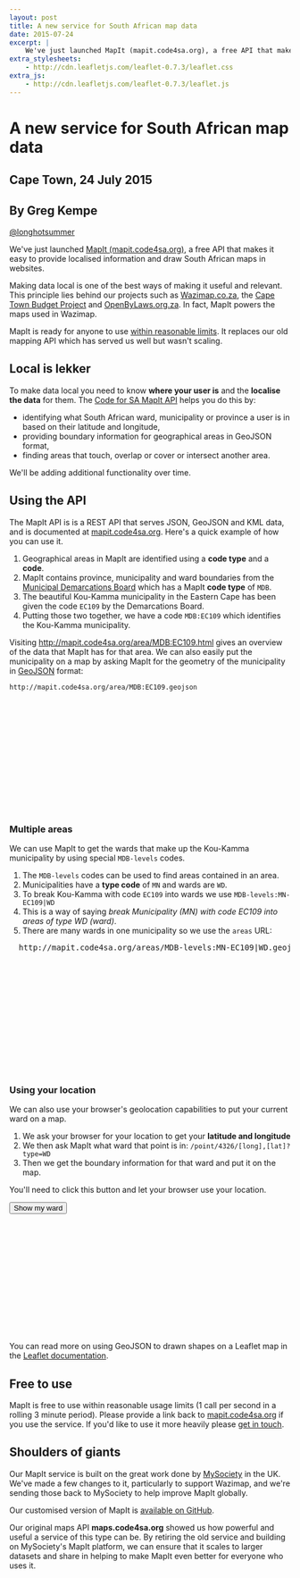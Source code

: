 ```yaml
---
layout: post
title: A new service for South African map data
date: 2015-07-24
excerpt: |
    We've just launched MapIt (mapit.code4sa.org), a free API that makes it easy to provide localised information and draw South African maps in websites.
extra_stylesheets:
    - http://cdn.leafletjs.com/leaflet-0.7.3/leaflet.css
extra_js:
    - http://cdn.leafletjs.com/leaflet-0.7.3/leaflet.js
---
```


# A new service for South African map data

## Cape Town, 24 July 2015
## By Greg Kempe
[@longhotsummer](https://twitter.com/longhotsummer)

We've just launched [MapIt (mapit.code4sa.org)](http://mapit.code4sa.org), a free API that makes it easy to provide localised information and draw South African maps in websites.

Making data local is one of the best ways of making it useful and relevant. This principle lies behind our projects such as [Wazimap.co.za](http://wazimap.co.za), the [Cape Town Budget Project](http://capetownbudgetproject.org.za/) and [OpenByLaws.org.za](http://openbylaws.org.za/). In fact, MapIt powers the maps used in Wazimap.

MapIt is ready for anyone to use [within reasonable limits](#use). It replaces our old mapping API which has served us well but wasn't scaling.

## Local is lekker

To make data local you need to know **where your user is** and the **localise the data** for them. The [Code for SA MapIt API](http://mapit.code4sa.org/) helps you do this by:

* identifying what South African ward, municipality or province a user is in based on their latitude and longitude,
* providing boundary information for geographical areas in GeoJSON format,
* finding areas that touch, overlap or cover or intersect another area.

We'll be adding additional functionality over time.

## Using the API

The MapIt API is is a REST API that serves JSON, GeoJSON and KML data, and is documented at [mapit.code4sa.org](http://mapit.code4sa.org/). Here's a quick example of how you can use it.

1. Geographical areas in MapIt are identified using a **code type** and a **code**.
2. MapIt contains province, municipality and ward boundaries from the [Municipal Demarcations Board](http://www.demarcation.org.za) which has a MapIt **code type** of ``MDB``.
3. The beautiful Kou-Kamma municipality in the Eastern Cape has been given the code ``EC109`` by the Demarcations Board.
4. Putting those two together, we have a code ``MDB:EC109`` which identifies the Kou-Kamma municipality.

Visiting <a href="http://mapit.code4sa.org/area/MDB:EC109.html" target="_blank">http://mapit.code4sa.org/area/MDB:EC109.html</a> gives an overview of the data that MapIt has for that area. We can also easily put the municipality on a map by asking MapIt for the geometry of the municipality in [GeoJSON](http://geojson.org/) format:

    http://mapit.code4sa.org/area/MDB:EC109.geojson

<p id="map-1" style="height: 200px"></p>

<script>
$(function() {
  var map = new L.Map("map-1", {
    scrollWheelZoom: false,
  });
  map.attributionControl.setPrefix('');
  var osm = new L.TileLayer('http://{s}.tile.openstreetmap.org/{z}/{x}/{y}.png', {
    attribution: 'Map © <a href="https://www.openstreetmap.org/copyright">OpenStreetMap</a> contributors',
    maxZoom: 18
  });
  map.addLayer(osm);

  var url = "http://mapit.code4sa.org/area/MDB:EC109.geojson?type=MN";

  $.getJSON(url)
    .then(function(data) {
      // use the geojson as a layer on the map
      var area = new L.GeoJSON(data, {style: {weight: 2.0}});
      map.addLayer(area);
      map.fitBounds(area.getBounds());
    });
});
</script>


### Multiple areas

We can use MapIt to get the wards that make up the Kou-Kamma municipality by using special ``MDB-levels`` codes.

1. The ``MDB-levels`` codes can be used to find areas contained in an area.
2. Municipalities have a **type code** of ``MN`` and wards are ``WD``.
3. To break Kou-Kamma with code ``EC109`` into wards we use <nobr>``MDB-levels:MN-EC109|WD``</nobr>
4. This is a way of saying *break Municipality (MN) with code EC109 into areas of type WD (ward)*.
5. There are many wards in one municipality so we use the ``areas`` URL:


<pre>
  http://mapit.code4sa.org/areas/MDB-levels:MN-EC109|WD.geojson
</pre>


<p id="map-2" style="height: 200px"></p>

<script>
$(function() {
  var map = new L.Map("map-2", {
    scrollWheelZoom: false,
  });
  map.attributionControl.setPrefix('');
  var osm = new L.TileLayer('http://{s}.tile.openstreetmap.org/{z}/{x}/{y}.png', {
    attribution: 'Map © <a href="https://www.openstreetmap.org/copyright">OpenStreetMap</a> contributors',
    maxZoom: 18
  });
  map.addLayer(osm);

  var url = "http://mapit.code4sa.org/areas/MDB-levels:MN-EC109|WD.geojson";

  $.getJSON(url)
    .then(function(data) {
      // use the geojson as a layer on the map
      var area = new L.GeoJSON(data, {style: {weight: 2.0}});
      map.addLayer(area);
      map.fitBounds(area.getBounds());
    });
});
</script>


### Using your location

We can also use your browser's geolocation capabilities to put your current ward on a map.

1. We ask your browser for your location to get your **latitude and longitude**
2. We then ask MapIt what ward that point is in: ``/point/4326/[long],[lat]?type=WD``
3. Then we get the boundary information for that ward and put it on the map.

You'll need to click this button and let your browser use your location.

<button class="btn btn-primary" id="btn-locate">Show my ward</button>

<p id="map-3" style="height: 200px"></p>

<script>
$(function() {
  var map = new L.Map("map-3", {
    scrollWheelZoom: false,
  });
  map.attributionControl.setPrefix('');
  var osm = new L.TileLayer('http://{s}.tile.openstreetmap.org/{z}/{x}/{y}.png', {
    attribution: 'Map © <a href="https://www.openstreetmap.org/copyright">OpenStreetMap</a> contributors',
    maxZoom: 18
  });
  map.addLayer(osm);
  map.setView({lat: -28.4796, lng: 24.698445}, 5);

  $('#btn-locate').on('click', function(e) {
    var $btn = $(this);
    var oldText = $btn.text();

    function goto(lat, lng) {
      L.marker([lat, lng]).addTo(map);

      var url = "http://mapit.code4sa.org/point/4326/" + lng + "," + lat + "?type=WD";

      $.getJSON(url)
        .then(function(data) {
          if ($.isEmptyObject(data)) {
            alert("It looks like you're not in South Africa.")

          } else {
            // go through each result, there should only be one
            $.each(data, function(key, value) {
              var url = "http://mapit.code4sa.org/area/MDB:" + value.codes.MDB + ".geojson?type=WD";

              $.getJSON(url).
                then(function(data) {
                  // use the geojson as a layer on the map
                  var area = new L.GeoJSON(data, {style: {weight: 2.0}});
                  map.addLayer(area);
                  map.fitBounds(area.getBounds());
                });
            });
          }
        });
    }

    function foundLocation(position) {
      $btn.text(oldText);
      goto(position.coords.latitude, position.coords.longitude);
    }

    function noLocation() {
      $btn.text(oldText);
      alert("Sorry, your browser couldn't work out where you are.");
    }

    if (navigator.geolocation) {
      $btn.text('Locating...');
      navigator.geolocation.getCurrentPosition(foundLocation, noLocation, {timeout:10000});
    } else {
      noLocation();
    }
  });
});
</script>

You can read more on using GeoJSON to drawn shapes on a Leaflet map in the [Leaflet documentation](http://leafletjs.com/examples/geojson.html).


<h2 id="use">Free to use</h2>

MapIt is free to use within reasonable usage limits (1 call per second in a rolling 3 minute period). Please provide a link back to [mapit.code4sa.org](http://mapit.code4sa.org/) if you use the service. If you'd like to use it more heavily please [get in touch](mailto:info@code4sa.org).


## Shoulders of giants

Our MapIt service is built on the great work done by [MySociety](https://www.mysociety.org/) in the UK. We've made a few changes to it, particularly to support Wazimap, and we're sending those back to MySociety to help improve MapIt globally.

Our customised version of MapIt is [available on GitHub](https://github.com/Code4SA/mapit-za).

Our original maps API **maps.code4sa.org** showed us how powerful and useful a service of this type can be. By retiring the old service and building on MySociety's MapIt platform, we can ensure that it scales to larger datasets and share in helping to make MapIt even better for everyone who uses it.
